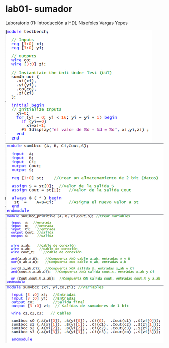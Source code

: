 # lab01- sumador 
Laboratorio 01: Introducción a HDL
Nisefoles Vargas Yepes

![conex](https://github.com/unal-edigital1-lab/lab00-NisefolesVargas/blob/master/testbench.PNG)
![conex](https://github.com/unal-edigital1-lab/lab00-NisefolesVargas/blob/master/sum1bcc.PNG)
![conex](https://github.com/unal-edigital1-lab/lab00-NisefolesVargas/blob/master/sum1bcc_primitive.PNG)
![conex](https://github.com/unal-edigital1-lab/lab00-NisefolesVargas/blob/master/sum4bcc.PNG)
